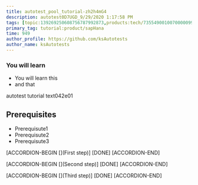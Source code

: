 ```yaml
---
title: autotest_pool_tutorial-zh2h4mG4
description: autotest0D7UGD_9/29/2020 1:17:58 PM
tags: [topic:139269250608756787992873,products:tech/73554900100700000996,tutorial:experience/advanced]
primary_tag: tutorial:product/sapHana
time: 949
author_profile: https://github.com/ksAutotests
author_name: ksAutotests
---
```

### You will learn
- You will learn this
- and that

autotest tutorial text042e01

## Prerequisites
- Prerequisute1
- Prerequisute2
- Prerequisute3

[ACCORDION-BEGIN [](First step)]
[DONE]
[ACCORDION-END]

[ACCORDION-BEGIN [](Second step)]
[DONE]
[ACCORDION-END]

[ACCORDION-BEGIN [](Third step)]
[DONE]
[ACCORDION-END]

